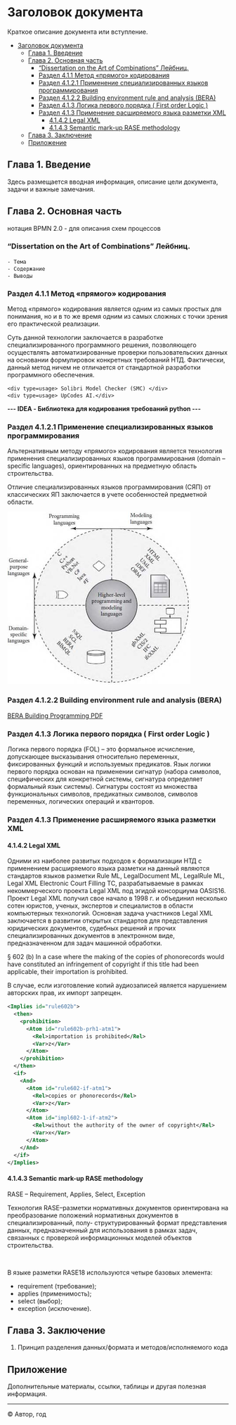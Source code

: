 # Заголовок документа

Краткое описание документа или вступление.

- [Заголовок документа](#заголовок-документа)
  - [Глава 1. Введение](#глава-1-введение)
  - [Глава 2. Основная часть](#глава-2-основная-часть)
    - [“Dissertation on the Art of Combinations” Лейбниц.](#dissertation-on-the-art-of-combinations-лейбниц)
    - [Раздел 4.1.1 Метод «прямого» кодирования](#раздел-411-метод-прямого-кодирования)
    - [Раздел 4.1.2.1 Применение специализированных языков программирования](#раздел-4121-применение-специализированных-языков-программирования)
    - [Раздел 4.1.2.2 Building environment rule and analysis (BERA)](#раздел-4122-building-environment-rule-and-analysis-bera)
    - [Раздел 4.1.3 Логика первого порядка ( First order Logic )](#раздел-413-логика-первого-порядка--first-order-logic-)
    - [Раздел 4.1.3 Применение расширяемого языка разметки XML](#раздел-413-применение-расширяемого-языка-разметки-xml)
      - [4.1.4.2 Legal XML](#4142-legal-xml)
      - [4.1.4.3 Semantic mark-up RASE methodology](#4143-semantic-mark-up-rase-methodology)
  - [Глава 3. Заключение](#глава-3-заключение)
  - [Приложение](#приложение)


## Глава 1. Введение

Здесь размещается вводная информация, описание цели документа, задачи и важные замечания.

## Глава 2. Основная часть


<div type=useful> нотация BPMN 2.0 - для описания схем процессов </div>

### “Dissertation on the Art of Combinations” Лейбниц.
    - Тема 
    - Содержание 
    - Выводы 


### Раздел 4.1.1 Метод «прямого» кодирования

<p> Метод «прямого» кодирования является одним из самых простых для понимания, но
и в то же время одним из самых сложных c точки зрения его практической реализации.</p>
<p> Суть данной технологии заключается в разработке специализированного
программного решения, позволяющего осуществлять автоматизированные проверки
пользовательских данных на основании формулировок конкретных требований НТД.
Фактически, данный метод ничем не отличается от стандартной разработки программного
обеспечения.</p>

    <div type=usage> Solibri Model Checker (SMC) </div>
    <div type=usage> UpCodes AI.</div>


<div type=idea_mid><b> --- IDEA - Библиотека для кодирования требований python ---</b></div>    

### Раздел 4.1.2.1 Применение специализированных языков программирования

<p> Альтернативным методу «прямого» кодирования является технология применения
специализированных языков программирования (domain – specific languages),
ориентированных на предметную область строительства.</p>
<p> Отличие специализированных языков программирования (СЯП) от классических ЯП
заключается в учете особенностей предметной области.</p>

![Programming languages specific](pic_4121.jpg)

### Раздел 4.1.2.2 Building environment rule and analysis (BERA) 

[BERA Building Programming PDF](https://www.iaarc.org/publications/fulltext/isarc2014_submission_79.pdf)

### Раздел 4.1.3 Логика первого порядка ( First order Logic )

<p> Логика первого порядка (FOL) – это формальное исчисление, допускающее
высказывания относительно переменных, фиксированных функций и используемых
предикатов. Язык логики первого порядка основан на применении сигнатур (набора
символов, специфических для конкретной системы, сигнатура определяет формальный
язык системы). Сигнатуры состоят из множества функциональных символов, предикатных
символов, символов переменных, логических операций и кванторов. </p>

### Раздел 4.1.3 Применение расширяемого языка разметки XML



#### 4.1.4.2 Legal XML

<p>Одними из наиболее развитых подходов к формализации НТД с применением
расширяемого языка разметки на данный являются стандартов языков разметки Rule ML,
LegalDocument ML, LegalRule ML, Legal XML Electronic Court Filling TC, разрабатываемые
в рамках некоммерческого проекта Legal XML под эгидой консорциума OASIS16.
Проект Legal XML получил свое начало в 1998 г. и объединил несколько сотен
юристов, ученых, экспертов и специалистов в области компьютерных технологий.
Основная задача участников Legal XML заключается в развитии открытых стандартов для
представления юридических документов, судебных решений и прочих
специализированных документов в электронном виде, предназначенном для задач
машинной обработки.</p>

<p>§ 602 (b) In a case where the making of the copies of phonorecords would
have constituted an infringement of copyright if this title had been
applicable, their importation is prohibited.</p>

<p>В случае, если изготовление копий аудиозаписей является
нарушением авторских прав, их импорт запрещен.</p>

```xml 
<Implies id="rule602b">
  <then>
    <prohibition>
      <Atom id="rule602b-prh1-atm1">
        <Rel>importation is prohibited</Rel>
        <Var>z</Var>
      </Atom>
    </prohibition>
  </then>
  <if>
    <And>
      <Atom id="rule602-if-atm1">
        <Rel>copies or phonorecords</Rel>
        <Var>z</Var>
      </Atom>
      <Atom id="impl602-1-if-atm2">
        <Rel>without the authority of the owner of copyright</Rel>
        <Var>x</Var>
      </Atom>
    </And>
  </if>
</Implies>
```

#### 4.1.4.3 Semantic mark-up RASE methodology

RASE – Requirement, Applies, Select, Exception

<p>Технология RASE–разметки нормативных документов ориентирована на
преобразование положений нормативных документов в специализированный, полу-
структурированный формат представления данных, предназначенный для использования в
рамках задач, связанных с проверкой информационных моделей объектов строительства.
</p><br>

В языке разметки RASE18 используются четыре базовых элемента:
- requirement (требование);
- applies (применимость);
- select (выбор);
- exception (исключение).



## Глава 3. Заключение

1) Принцип разделения данных/формата и методов/исполняемого кода


## Приложение

Дополнительные материалы, ссылки, таблицы и другая полезная информация.

---

© Автор, год






